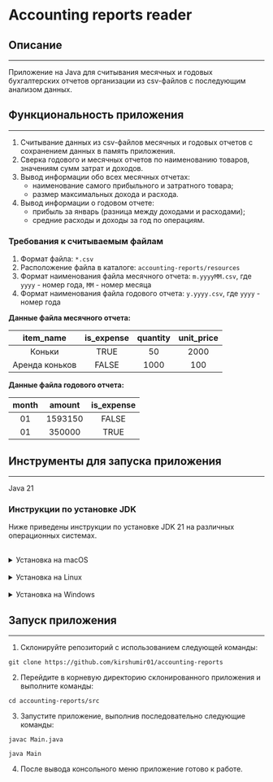 # Accounting reports reader

## Описание
___

Приложение на Java для считывания месячных и годовых бухгалтерских отчетов организации из csv-файлов с последующим анализом данных.

## Функциональность приложения
___

1. Считывание данных из csv-файлов месячных и годовых отчетов с сохранением данных в память приложения.
2. Сверка годового и месячных отчетов по наименованию товаров, значениям сумм затрат и доходов.
3. Вывод информации обо всех месячных отчетах:
   - наименование самого прибыльного и затратного товара;
   - размер максимальных дохода и расхода.
4. Вывод информации о годовом отчете:
   - прибыль за январь (разница между доходами и расходами);
   - средние расходы и доходы за год по операциям.

### Требования к считываемым файлам

1. Формат файла: ```*.csv```
2. Расположение файла в каталоге: ```accounting-reports/resources```
3. Формат наименования файла месячного отчета: ```m.yyyyMM.csv```, где ```yyyy``` - номер года, ```MM``` - номер месяца
4. Формат наименования файла годового отчета: ```y.yyyy.csv```, где ```yyyy``` - номер года

**Данные файла месячного отчета:**

|   item_name    | is_expense | quantity | unit_price |
|:--------------:|:----------:|:--------:|:----------:|
|     Коньки     |    TRUE    |    50    |    2000    |
| Аренда коньков |   FALSE    |   1000   |    100     |

**Данные файла годового отчета:**

| month | amount  | is_expense |
|:-----:|:-------:|:----------:|
|  01   | 1593150 |   FALSE    |
|  01   | 350000  |    TRUE    |

## Инструменты для запуска приложения
___

Java 21

### Инструкции по установке JDK

Ниже приведены инструкции по установке JDK 21 на различных операционных системах.

<br>

<details>

<summary> Установка на macOS </summary>

Установите Homebrew запуском следующей команды в терминале (командной строке) операционной системы:

```shell
/bin/bash -c "$(curl -fsSL https://raw.githubusercontent.com/Homebrew/install/HEAD/install.sh)"
```

Установите JDK 21 с помощью Homebrew:

```shell
brew install openjdk@21
```

Создайте символическую ссылку, чтобы система могла найти JDK:

```shell
sudo ln -sfn /opt/homebrew/opt/openjdk@21/libexec/openjdk.jdk /Library/Java/JavaVirtualMachines/openjdk-21.jdk
```

Добавьте JDK 21 в PATH. Откройте файл .zshrc (или .bash_profile, в зависимости от используемой оболочки) и добавьте следующую строку:

```shell
echo 'export PATH="/opt/homebrew/opt/openjdk@21/bin:$PATH"' >> ~/.zshrc
```

Перезагрузите терминал или примените изменения с помощью команды:

```shell
source ~/.zshrc
```

Проверьте установленную версию Java:

```shell
java -version
```
</details>

<br>

<details>

<summary> Установка на Linux </summary>

Откройте терминал и выполните команду для обновления списка пакетов:

```shell
sudo apt update
```

Установите JDK 21:

```shell
sudo apt install openjdk-21-jdk
```

Убедитесь, что JDK установлен и настроен корректно:

```shell
java -version
```

</details>

<br>

<details>

<summary> Установка на Windows </summary>

1. Скачайте установочный файл JDK 21 с официального сайта [Oracle](https://www.oracle.com/java/technologies/javase/jdk21-archive-downloads.html) или OpenJDK.

2. Запустите установочный файл и следуйте инструкциям установщика.

3. После установки настройте переменную среды JAVA_HOME:
- откройте ```Системные настройки``` > ```Переменные среды```;
- в разделе ```Системные переменные``` нажмите ```Создать``` и введите:
    - имя переменной: ```JAVA_HOME```
    - значение переменной: путь к установленной JDK (например, ```C:\Program Files\Java\jdk-21```).
- добавьте ```JAVA_HOME\bin``` в переменную Path.

4. Проверьте версию Java в командной строке:

```shell
java -version
```

</details>


## Запуск приложения
___

1. Склонируйте репозиторий с использованием следующей команды:

```shell
git clone https://github.com/kirshumir01/accounting-reports
```

2. Перейдите в корневую директорию склонированного приложения и выполните команды:

```shell
cd accounting-reports/src
```

3. Запустите приложение, выполнив последовательно следующие команды:

```shell
javac Main.java
```

```shell
java Main
```

4. После вывода консольного меню приложение готово к работе.
